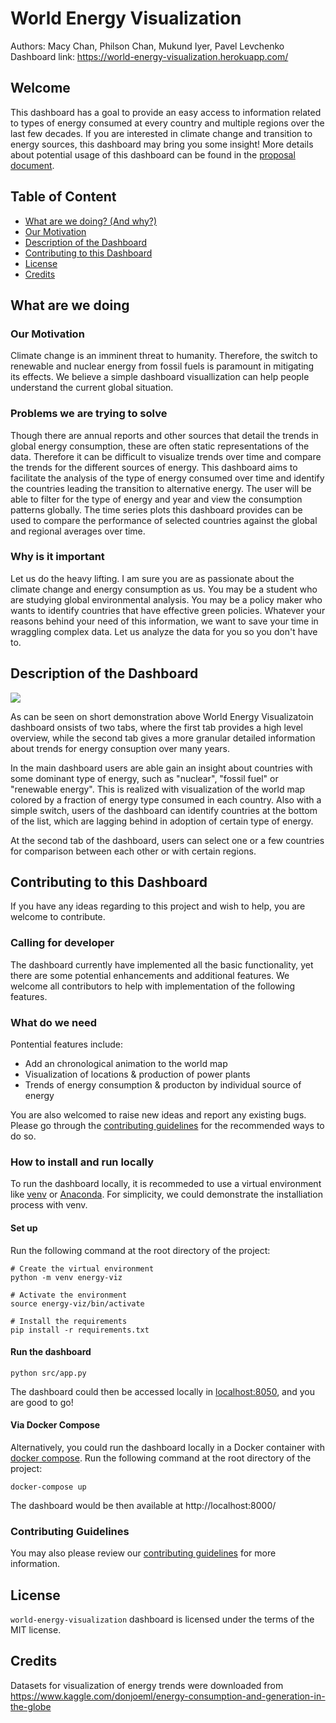 # World Energy Visualization

Authors: Macy Chan, Philson Chan, Mukund Iyer, Pavel Levchenko  
Dashboard link: https://world-energy-visualization.herokuapp.com/

## Welcome

This dashboard has a goal to provide an easy access to information related to types of energy consumed at every
country and multiple regions over the last few decades. If you are interested in climate change and transition to
energy sources, this dashboard may bring you some insight! More details about potential usage of this dashboard
can be found in the [proposal document](doc/proposal.md).

## Table of Content

* [What are we doing? (And why?)](#what-are-we-doing)
* [Our Motivation](#our-motivation)
* [Description of the Dashboard](#description-of-the-dashboard)
* [Contributing to this Dashboard](#contributing-to-this-dashboard)
* [License](#license)
* [Credits](#credits)

## What are we doing

### Our Motivation

Climate change is an imminent threat to humanity. Therefore, the switch to renewable and nuclear energy from fossil
fuels is paramount in mitigating its effects. We believe a simple dashboard visuallization can help people understand
the current global situation.

### Problems we are trying to solve

Though there are annual reports and other sources that detail the trends in global energy consumption, these are
often static representations of the data. Therefore it can be difficult to visualize trends over time and compare
the trends for the different sources of energy. This dashboard aims to facilitate the analysis of the type of energy
consumed over time and identify the countries leading the transition to alternative energy. The user will be able to
filter for the type of energy and year and view the consumption patterns globally. The time series plots this dashboard
provides can be used to compare the performance of selected countries against the global and regional averages over time.

### Why is it important

Let us do the heavy lifting. I am sure you are as passionate about the climate change and energy consumption as us.
You may be a student who are studying global environmental analysis. You may be a policy maker who wants to identify
countries that have effective green policies. Whatever your reasons behind your need of this information, we want to save
your time in wraggling complex data. Let us analyze the data for you so you don't have to.

## Description of the Dashboard

![](doc/demo.gif)

As can be seen on short demonstration above World Energy Visualizatoin dashboard onsists of two tabs, where the first tab provides a high level overview,
while the second tab gives a more granular detailed information about trends for energy consuption over many years.  

In the main dashboard users are able gain an insight about countries with some dominant type of energy, such as "nuclear", "fossil fuel" or "renewable energy". This is realized with visualization of the world map colored by a fraction of energy type consumed in each country. Also with a simple switch, users of the dashboard can identify countries at the bottom of the list, which are lagging behind in adoption of certain type of energy.

At the second tab of the dashboard, users can select one or a few countries for comparison between each
other or with certain regions.

## Contributing to this Dashboard

If you have any ideas regarding to this project and wish to help, you are welcome to contribute.

### Calling for developer

The dashboard currently have implemented all the basic functionality, yet there are some potential enhancements and
additional features. We welcome all contributors to help with implementation of the following features.  

### What do we need

Pontential features include:

* Add an chronological animation to the world map
* Visualization of locations & production of power plants
* Trends of energy consumption & producton by individual source of energy

You are also welcomed to raise new ideas and report any existing bugs. Please go through the [contributing guidelines](CONTRIBUTING.md) for the recommended ways to do so.

### How to install and run locally

To run the dashboard locally, it is recommeded to use a virtual environment like [venv](https://docs.python.org/3/library/venv.html) or [Anaconda](https://www.anaconda.com/). For simplicity, we could demonstrate the installiation process with venv.

#### Set up

Run the following command at the root directory of the project:

```
# Create the virtual environment
python -m venv energy-viz

# Activate the environment
source energy-viz/bin/activate

# Install the requirements
pip install -r requirements.txt
```

#### Run the dashboard

```
python src/app.py
```

The dashboard could then be accessed locally in <localhost:8050>, and you are good to go!

#### Via Docker Compose
Alternatively, you could run the dashboard locally in a Docker container with [docker compose](https://docs.docker.com/compose/). Run the following command at the root directory of the project:
```
docker-compose up
```
The dashboard would be then available at http://localhost:8000/
### Contributing Guidelines

You may also please review our [contributing guidelines](CONTRIBUTING.md) for more information.

## License

`world-energy-visualization` dashboard is licensed under the terms of the MIT license.

## Credits

Datasets for visualization of energy trends were downloaded from <https://www.kaggle.com/donjoeml/energy-consumption-and-generation-in-the-globe>
